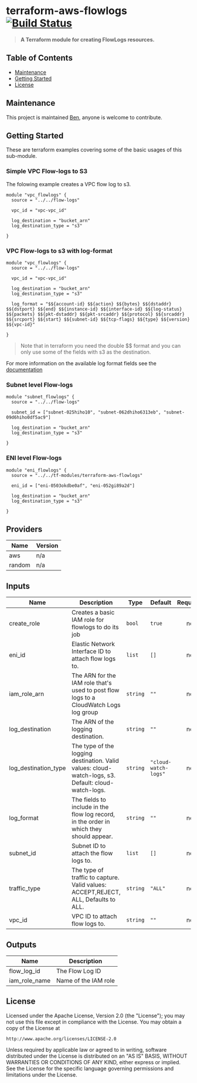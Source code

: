 # terraform-aws-flowlogs [![Build Status](https://github.com/barundel/terraform-aws-flowlogs/workflows/build/badge.svg)](https://github.com/barundel/terraform-aws-flowlogs/actions)

> **A Terraform module for creating FlowLogs resources.**

## Table of Contents

- [Maintenance](#maintenance)
- [Getting Started](#getting-started)
- [License](#license)

## Maintenance

This project is maintained [Ben](https://github.com/barundel), anyone is welcome to contribute. 


## Getting Started

These are terraform examples covering some of the basic usages of this sub-module.

### Simple VPC Flow-logs to S3

The folowing example creates a VPC flow log to s3. 
````
module "vpc_flowlogs" {
  source = "../../flow-logs"

  vpc_id = "vpc-vpc_id"

  log_destination = "bucket_arn"
  log_destination_type = "s3"

}
````

### VPC Flow-logs to s3 with log-format

````
module "vpc_flowlogs" {
  source = "../../flow-logs"

  vpc_id = "vpc-vpc_id"

  log_destination = "bucket_arn"
  log_destination_type = "s3"

  log_format = "$${account-id} $${action} $${bytes} $${dstaddr} $${dstport} $${end} $${instance-id} $${interface-id} $${log-status} $${packets} $${pkt-dstaddr} $${pkt-srcaddr} $${protocol} $${srcaddr} $${srcport} $${start} $${subnet-id} $${tcp-flags} $${type} $${version} $${vpc-id}"

}
````

> Note that in terraform you need the double $$ format and you can only use some of the fields with s3 as the destination.

For more information on the available log format fields see the [documentation](https://docs.aws.amazon.com/vpc/latest/userguide/flow-logs.html) 


### Subnet level Flow-logs

````
module "subnet_flowlogs" {
  source = "../../flow-logs"

  subnet_id = ["subnet-025hiho10", "subnet-062dhiho6313eb", "subnet-09d6hiho0df5ac9"]

  log_destination = "bucket_arn"
  log_destination_type = "s3"

}
````

### ENI level Flow-logs

````
module "eni_flowlogs" {
  source = "../../tf-modules/terraform-aws-flowlogs"

  eni_id = ["eni-0503okdbe0af", "eni-052gi89a2d"]

  log_destination = "bucket_arn"
  log_destination_type = "s3"

}
````



<!--- BEGIN_TF_DOCS --->
## Providers

| Name | Version |
|------|---------|
| aws | n/a |
| random | n/a |

## Inputs

| Name | Description | Type | Default | Required |
|------|-------------|------|---------|:-----:|
| create\_role | Creates a basic IAM role for flowlogs to do its job | `bool` | `true` | no |
| eni\_id | Elastic Network Interface ID to attach flow logs to. | `list` | `[]` | no |
| iam\_role\_arn | The ARN for the IAM role that's used to post flow logs to a CloudWatch Logs log group | `string` | `""` | no |
| log\_destination | The ARN of the logging destination. | `string` | `""` | no |
| log\_destination\_type | The type of the logging destination. Valid values: cloud-watch-logs, s3. Default: cloud-watch-logs. | `string` | `"cloud-watch-logs"` | no |
| log\_format | The fields to include in the flow log record, in the order in which they should appear. | `string` | `""` | no |
| subnet\_id | Subnet ID to attach the flow logs to. | `list` | `[]` | no |
| traffic\_type | The type of traffic to capture. Valid values: ACCEPT,REJECT, ALL, Defaults to ALL. | `string` | `"ALL"` | no |
| vpc\_id | VPC ID to attach flow logs to. | `string` | `""` | no |

## Outputs

| Name | Description |
|------|-------------|
| flow\_log\_id | The Flow Log ID |
| iam\_role\_name | Name of the IAM role |
<!--- END_TF_DOCS --->

## License

Licensed under the Apache License, Version 2.0 (the "License");
you may not use this file except in compliance with the License.
You may obtain a copy of the License at

    http://www.apache.org/licenses/LICENSE-2.0

Unless required by applicable law or agreed to in writing, software
distributed under the License is distributed on an "AS IS" BASIS,
WITHOUT WARRANTIES OR CONDITIONS OF ANY KIND, either express or implied.
See the License for the specific language governing permissions and
limitations under the License.